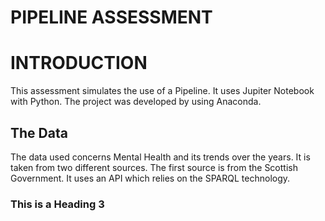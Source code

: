 # PIPELINE ASSESSMENT
# INTRODUCTION
This assessment simulates the use of a Pipeline. It uses Jupiter Notebook with Python. The project was developed by using Anaconda.
## The Data
The data used concerns Mental Health and its trends over the years. It is taken from two different sources. 
The first source is from the Scottish Government. It uses an API which relies on the SPARQL technology. 

### This is a Heading 3
